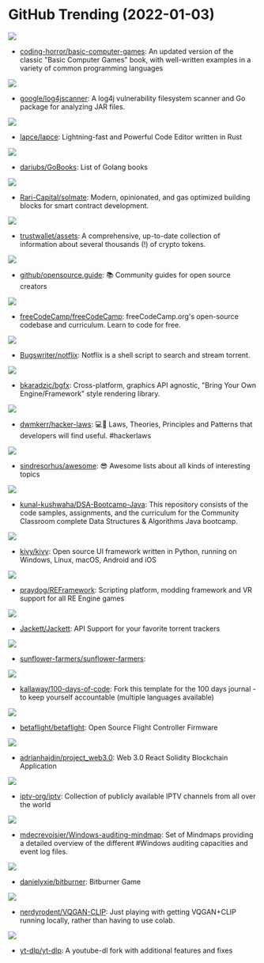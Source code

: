 # GitHub Trending (2022-01-03)

![](https://img.shields.io/badge/JavaScript-New%20127-green?style=flat-square&logo=appveyor)
- [coding-horror/basic-computer-games](https://github.com/coding-horror/basic-computer-games): An updated version of the classic "Basic Computer Games" book, with well-written examples in a variety of common programming languages

![](https://img.shields.io/badge/Go-New%20145-green?style=flat-square&logo=appveyor)
- [google/log4jscanner](https://github.com/google/log4jscanner): A log4j vulnerability filesystem scanner and Go package for analyzing JAR files.

![](https://img.shields.io/badge/Rust-New%20109-green?style=flat-square&logo=appveyor)
- [lapce/lapce](https://github.com/lapce/lapce): Lightning-fast and Powerful Code Editor written in Rust

![](https://img.shields.io/badge/none-New%20125-green?style=flat-square&logo=appveyor)
- [dariubs/GoBooks](https://github.com/dariubs/GoBooks): List of Golang books

![](https://img.shields.io/badge/Solidity-New%2041-green?style=flat-square&logo=appveyor)
- [Rari-Capital/solmate](https://github.com/Rari-Capital/solmate): Modern, opinionated, and gas optimized building blocks for smart contract development.

![](https://img.shields.io/badge/Go-New%205-green?style=flat-square&logo=appveyor)
- [trustwallet/assets](https://github.com/trustwallet/assets): A comprehensive, up-to-date collection of information about several thousands (!) of crypto tokens.

![](https://img.shields.io/badge/HTML-New%2053-green?style=flat-square&logo=appveyor)
- [github/opensource.guide](https://github.com/github/opensource.guide): 📚 Community guides for open source creators

![](https://img.shields.io/badge/JavaScript-New%2055-green?style=flat-square&logo=appveyor)
- [freeCodeCamp/freeCodeCamp](https://github.com/freeCodeCamp/freeCodeCamp): freeCodeCamp.org's open-source codebase and curriculum. Learn to code for free.

![](https://img.shields.io/badge/Shell-New%20182-green?style=flat-square&logo=appveyor)
- [Bugswriter/notflix](https://github.com/Bugswriter/notflix): Notflix is a shell script to search and stream torrent.

![](https://img.shields.io/badge/C%2B%2B-New%20124-green?style=flat-square&logo=appveyor)
- [bkaradzic/bgfx](https://github.com/bkaradzic/bgfx): Cross-platform, graphics API agnostic, "Bring Your Own Engine/Framework" style rendering library.

![](https://img.shields.io/badge/Shell-New%20990-green?style=flat-square&logo=appveyor)
- [dwmkerr/hacker-laws](https://github.com/dwmkerr/hacker-laws): 💻📖 Laws, Theories, Principles and Patterns that developers will find useful. #hackerlaws

![](https://img.shields.io/badge/none-New%20266-green?style=flat-square&logo=appveyor)
- [sindresorhus/awesome](https://github.com/sindresorhus/awesome): 😎 Awesome lists about all kinds of interesting topics

![](https://img.shields.io/badge/Java-New%2038-green?style=flat-square&logo=appveyor)
- [kunal-kushwaha/DSA-Bootcamp-Java](https://github.com/kunal-kushwaha/DSA-Bootcamp-Java): This repository consists of the code samples, assignments, and the curriculum for the Community Classroom complete Data Structures & Algorithms Java bootcamp.

![](https://img.shields.io/badge/Python-New%2063-green?style=flat-square&logo=appveyor)
- [kivy/kivy](https://github.com/kivy/kivy): Open source UI framework written in Python, running on Windows, Linux, macOS, Android and iOS

![](https://img.shields.io/badge/C%2B%2B-New%2048-green?style=flat-square&logo=appveyor)
- [praydog/REFramework](https://github.com/praydog/REFramework): Scripting platform, modding framework and VR support for all RE Engine games

![](https://img.shields.io/badge/C%23-New%209-green?style=flat-square&logo=appveyor)
- [Jackett/Jackett](https://github.com/Jackett/Jackett): API Support for your favorite torrent trackers

![](https://img.shields.io/badge/TypeScript-New%2017-green?style=flat-square&logo=appveyor)
- [sunflower-farmers/sunflower-farmers](https://github.com/sunflower-farmers/sunflower-farmers): 

![](https://img.shields.io/badge/none-New%209-green?style=flat-square&logo=appveyor)
- [kallaway/100-days-of-code](https://github.com/kallaway/100-days-of-code): Fork this template for the 100 days journal - to keep yourself accountable (multiple languages available)

![](https://img.shields.io/badge/C-New%20116-green?style=flat-square&logo=appveyor)
- [betaflight/betaflight](https://github.com/betaflight/betaflight): Open Source Flight Controller Firmware

![](https://img.shields.io/badge/JavaScript-New%20113-green?style=flat-square&logo=appveyor)
- [adrianhajdin/project_web3.0](https://github.com/adrianhajdin/project_web3.0): Web 3.0 React Solidity Blockchain Application

![](https://img.shields.io/badge/JavaScript-New%2032-green?style=flat-square&logo=appveyor)
- [iptv-org/iptv](https://github.com/iptv-org/iptv): Collection of publicly available IPTV channels from all over the world

![](https://img.shields.io/badge/none-New%2012-green?style=flat-square&logo=appveyor)
- [mdecrevoisier/Windows-auditing-mindmap](https://github.com/mdecrevoisier/Windows-auditing-mindmap): Set of Mindmaps providing a detailed overview of the different #Windows auditing capacities and event log files.

![](https://img.shields.io/badge/JavaScript-New%2031-green?style=flat-square&logo=appveyor)
- [danielyxie/bitburner](https://github.com/danielyxie/bitburner): Bitburner Game

![](https://img.shields.io/badge/Python-New%2011-green?style=flat-square&logo=appveyor)
- [nerdyrodent/VQGAN-CLIP](https://github.com/nerdyrodent/VQGAN-CLIP): Just playing with getting VQGAN+CLIP running locally, rather than having to use colab.

![](https://img.shields.io/badge/Python-New%20124-green?style=flat-square&logo=appveyor)
- [yt-dlp/yt-dlp](https://github.com/yt-dlp/yt-dlp): A youtube-dl fork with additional features and fixes

